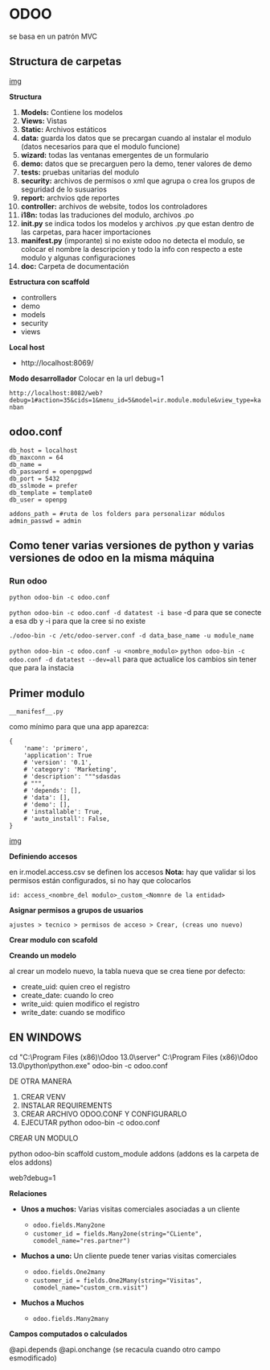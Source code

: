 # ODOO
se basa en un patrón MVC

## Structura de carpetas
[img](folder_structure_odoo.jpg)

**Structura**

1. **Models:** Contiene los modelos
2. **Views:** Vistas
3. **Static:** Archivos estáticos
4. **data:** guarda los datos que se precargan cuando al instalar el modulo (datos necesarios para que el modulo funcione) 
5. **wizard:** todas las ventanas emergentes de un formulario
6. **demo:** datos que se precarguen pero la demo,  tener valores de demo
7. **tests:** pruebas unitarias del modulo
8. **security:** archivos de permisos o xml que agrupa o crea los grupos de seguridad de lo susuarios
9.  **report:** archvios qde reportes
10. **controller:** archivos de website, todos los controladores
11. **i18n:** todas las traduciones del modulo, archivos .po 
12. **__init__.py** se indica todos los modelos y archivos .py que estan dentro de las carpetas,  para hacer importaciones
13. **__manifest__.py** (imporante) si no existe odoo no detecta el modulo, se colocar el nombre la descripcion y todo la info con respecto a este modulo y algunas configuraciones
14. **doc:** Carpeta de documentación

**Estructura con scaffold**

- controllers
- demo
- models
- security
- views

**Local host**
- http://localhost:8069/

**Modo desarrollador**
Colocar en la url debug=1

`http://localhost:8082/web?debug=1#action=35&cids=1&menu_id=5&model=ir.module.module&view_type=kanban`


## **odoo.conf**

```
db_host = localhost
db_maxconn = 64
db_name = 
db_password = openpgpwd
db_port = 5432
db_sslmode = prefer
db_template = template0
db_user = openpg

addons_path = #ruta de los folders para personalizar módulos
admin_passwd = admin
```

## **Como tener varias versiones de python y varias versiones de odoo en la misma máquina**

### **Run odoo**

`python odoo-bin -c odoo.conf`

`python odoo-bin -c odoo.conf -d datatest -i base` -d para que se conecte a esa db y -i para que la cree si no existe

`./odoo-bin -c /etc/odoo-server.conf -d data_base_name -u module_name`

`python odoo-bin -c odoo.conf -u <nombre_modulo>`
`python odoo-bin -c odoo.conf -d datatest --dev=all` para que actualice los cambios sin tener que para la instacia

## **Primer modulo**

`__manifesf__.py` 

como mínimo para que una app aparezca:

```
{
    'name': 'primero',
    'application': True
    # 'version': '0.1',
    # 'category': 'Marketing',
    # 'description': """sdasdas
    # """,
    # 'depends': [],
    # 'data': [],
    # 'demo': [],
    # 'installable': True,
    # 'auto_install': False,
}
```

[img](__manifest__.jpg)


**Definiendo accesos**

en ir.model.access.csv se definen los accesos
**Nota:** hay que validar si los permisos están configurados, si no hay que colocarlos

```
id: access_<nombre_del modulo>_custom_<Nomnre de la entidad>

```

**Asignar permisos a grupos de usuarios**

```
ajustes > tecnico > permisos de acceso > Crear, (creas uno nuevo)
```

**Crear modulo con scafold**


**Creando un modelo**

al crear un modelo nuevo, la tabla nueva que se crea tiene por defecto:

- create_uid: quien creo el registro
- create_date: cuando lo creo
- write_uid: quien modifico el registro
- write_date: cuando se modifico



## EN WINDOWS

cd "C:\Program Files (x86)\Odoo 13.0\server"
C:\Program Files (x86)\Odoo 13.0\python\python.exe" odoo-bin -c odoo.conf


DE OTRA MANERA
1. CREAR VENV
2. INSTALAR REQUIREMENTS
3. CREAR ARCHIVO ODOO.CONF Y CONFIGURARLO
4. EJECUTAR python odoo-bin -c odoo.conf


CREAR UN MODULO

python odoo-bin scaffold custom_module addons      (addons es la carpeta de elos addons) 


web?debug=1


**Relaciones**

- **Unos a muchos:** Varias visitas comerciales asociadas a un cliente 
  - `odoo.fields.Many2one`
  - `customer_id = fields.Many2one(string="CLiente", comodel_name="res.partner")`

- **Muchos a uno:** Un cliente puede tener varias visitas comerciales
  - `odoo.fields.One2many`
  - `customer_id = fields.One2Many(string="Visitas", comodel_name="custom_crm.visit")`
- **Muchos a Muchos**
  - `odoo.fields.Many2many`

**Campos computados o calculados**

@api.depends
@api.onchange (se recacula cuando otro campo esmodificado)